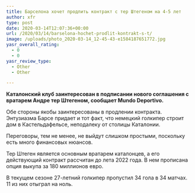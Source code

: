 ```yaml
---
title: Барселона хочет продлить контракт с тер Штегеном на 4-5 лет
author: xfr
type: post
date: 2020-03-14T12:07:36+00:00
url: /2020/03/14/barselona-hochet-prodlit-kontrakt-s-t/
image: /uploads/photo_2020-03-14_12-45-43-e1584187651772.jpg
yasr_overall_rating:
  - 0
  - 0
yasr_review_type:
  - Other
  - Other

---
```

**Каталонский клуб заинтересован в подписании нового соглашения с вратарем Андре тер Штегеном, сообщает Mundo Deportivo.**

Обе стороны якобы заинтересованы в продлении контракта. Энтузиазма Барсе придает и тот факт, что немецкий голкипер строит дом в Кастельдафельсе, неподалеку от столицы Каталонии.

Переговоры, тем не менее, не выйдут слишком простыми, поскольку есть много финансовых нюансов.

Тер Штеген является основным вратарем каталонцев, а его действующий контракт рассчитан до лета 2022 года. В нем прописана опция выкупа за 180 миллионов евро.

В текущем сезоне 27-летний голкипер пропустил 34 гола в 34 матчах. 11 из них отыграл на ноль.